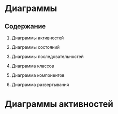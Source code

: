 # Диаграммы #

## Содержание ##

1. Диаграммы активностей

2. Диаграммы состояний

3. Диаграммы последовательностей

4. Диаграмма классов

5. Диаграмма компонентов

6. Диаграмма развертывания

# Диаграммы активностей #


